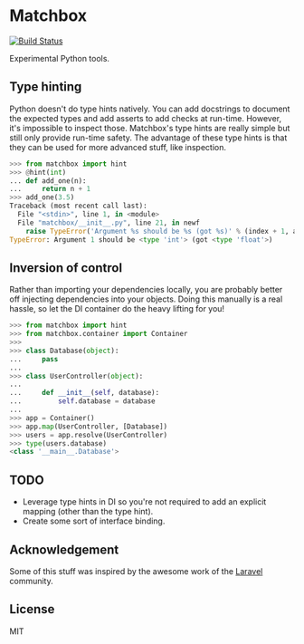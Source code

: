 Matchbox
========

[![Build Status](https://travis-ci.org/joelcox/matchbox.png?branch=master)](https://travis-ci.org/joelcox/matchbox)

Experimental Python tools.

Type hinting
------------

Python doesn't do type hints natively. You can add docstrings to document
the expected types and add asserts to add checks at run-time. However, it's
impossible to inspect those. Matchbox's type hints are really simple but still
only provide run-time safety. The advantage of these type hints is that they
can be used for more advanced stuff, like inspection.

```python
>>> from matchbox import hint
>>> @hint(int)
... def add_one(n):
...     return n + 1 
>>> add_one(3.5)
Traceback (most recent call last):
  File "<stdin>", line 1, in <module>
  File "matchbox/__init__.py", line 21, in newf
    raise TypeError('Argument %s should be %s (got %s)' % (index + 1, arg[1], arg[0]))
TypeError: Argument 1 should be <type 'int'> (got <type 'float'>)
```

Inversion of control
--------------------

Rather than importing your dependencies locally, you are probably better off
injecting dependencies into your objects. Doing this manually is a real
hassle, so let the DI container do the heavy lifting for you!

```python
>>> from matchbox import hint
>>> from matchbox.container import Container
>>> 
>>> class Database(object):
...     pass
... 
>>> class UserController(object):
...     
...     def __init__(self, database):
...         self.database = database
... 
>>> app = Container()
>>> app.map(UserController, [Database])
>>> users = app.resolve(UserController)
>>> type(users.database)
<class '__main__.Database'>
```

TODO
----

* Leverage type hints in DI so you're not required to add an explicit mapping
(other than the type hint).
* Create some sort of interface binding.

Acknowledgement
---------------

Some of this stuff was inspired by the awesome work of the 
[Laravel](http://laravel.com) community.

License
-------
MIT
